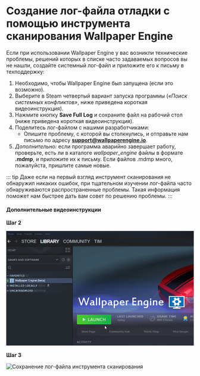# Создание лог-файла отладки с помощью инструмента сканирования Wallpaper Engine

Если при использовании Wallpaper Engine у вас возникли технические проблемы, решений которых в списке часто задаваемых вопросов вы не нашли, создайте системный лог-файл и приложите его к письму в техподдержку:

1. Необходимо, чтобы Wallpaper Engine был запущена (если это возможно).
2. Выберите в Steam четвертый вариант запуска программы (*«‎Поиск системных конфликтов»‎*, ниже приведена короткая видеоинструкция).
3. Нажмите кнопку **Save Full Log** и сохраните файл на рабочий стол (ниже приведена короткая видеоинструкция).
4. Поделитесь лог-файлом с нашими разработчиками:
    * Опишите проблему, с которой вы столкнулись, и отправьте нам письмо по адресу **support@wallpaperengine.io**.
5. *Дополнительно:* если программа аварийно завершает работу, проверьте, есть ли в каталоге *wallpaper_engine* файлы в формате **.mdmp**, и приложите их к письму. Если файлов .mdmp много, пожалуйста, пришлите самые новые.

::: tip
Даже если на первый взгляд инструмент сканирования не обнаружил никаких ошибок, при тщательном изучении лог-файла часто обнаруживаются распространенные проблемы. Такая информация поможет нам быстрее дать вам совет по решению проблемы.
:::

#### Дополнительные видеоинструкции

**Шаг 2**

![Запуск инструмента сканирования](./scantoollaunch.gif)

**Шаг 3**

![Сохранение лог-файла инструмента сканирования](./scantoolsave.gif)
